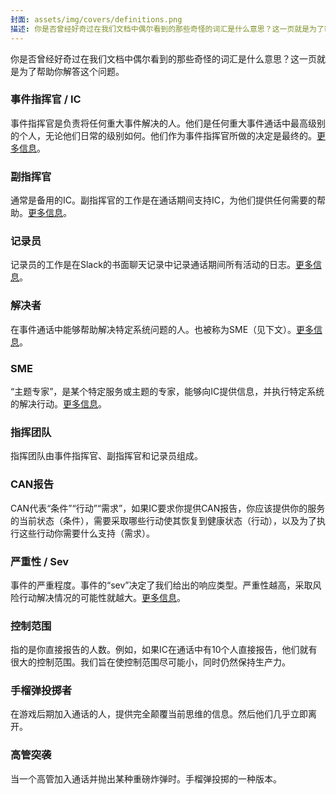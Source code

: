 ```yaml
---
封面: assets/img/covers/definitions.png
描述: 你是否曾经好奇过在我们文档中偶尔看到的那些奇怪的词汇是什么意思？这一页就是为了帮助你解答这个问题。
---
```

你是否曾经好奇过在我们文档中偶尔看到的那些奇怪的词汇是什么意思？这一页就是为了帮助你解答这个问题。

### 事件指挥官 / IC
事件指挥官是负责将任何重大事件解决的人。他们是任何重大事件通话中最高级别的个人，无论他们日常的级别如何。他们作为事件指挥官所做的决定是最终的。[更多信息](../before/different_roles.md)。

### 副指挥官
通常是备用的IC。副指挥官的工作是在通话期间支持IC，为他们提供任何需要的帮助。[更多信息](../before/different_roles.md)。

### 记录员
记录员的工作是在Slack的书面聊天记录中记录通话期间所有活动的日志。[更多信息](../before/different_roles.md)。

### 解决者
在事件通话中能够帮助解决特定系统问题的人。也被称为SME（见下文）。[更多信息](../before/different_roles.md)。

### SME
“主题专家”，是某个特定服务或主题的专家，能够向IC提供信息，并执行特定系统的解决行动。[更多信息](../before/different_roles.md)。

### 指挥团队
指挥团队由事件指挥官、副指挥官和记录员组成。

### CAN报告
CAN代表“条件”“行动”“需求”，如果IC要求你提供CAN报告，你应该提供你的服务的当前状态（条件），需要采取哪些行动使其恢复到健康状态（行动），以及为了执行这些行动你需要什么支持（需求）。

### 严重性 / Sev
事件的严重程度。事件的“sev”决定了我们给出的响应类型。严重性越高，采取风险行动解决情况的可能性就越大。[更多信息](../before/severity_levels.md)。

### 控制范围
指的是你直接报告的人数。例如，如果IC在通话中有10个人直接报告，他们就有很大的控制范围。我们旨在使控制范围尽可能小，同时仍然保持生产力。

### 手榴弹投掷者
在游戏后期加入通话的人，提供完全颠覆当前思维的信息。然后他们几乎立即离开。

### 高管突袭
当一个高管加入通话并抛出某种重磅炸弹时。手榴弹投掷的一种版本。